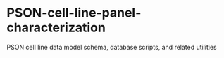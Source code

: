 # PSON-cell-line-panel-characterization
PSON cell line data model schema, database scripts, and related utilities
